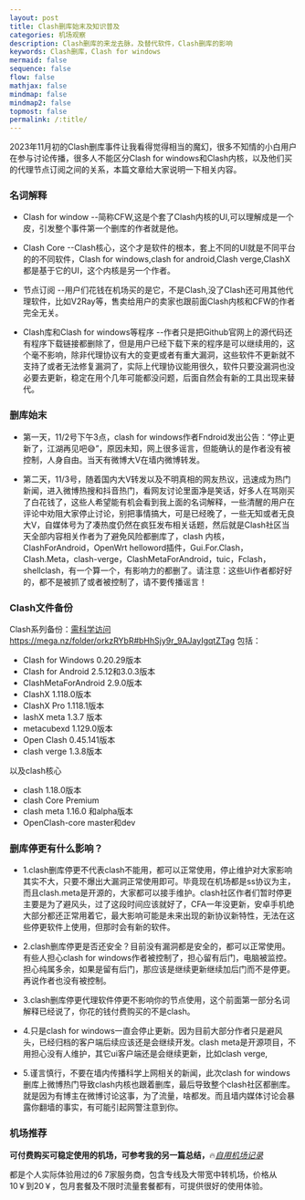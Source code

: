 ```yaml
---
layout: post
title: Clash删库始末及知识普及
categories: 机场观察
description: Clash删库的来龙去脉，及替代软件，Clash删库的影响
keywords: Clash删库，Clash for windows
mermaid: false
sequence: false
flow: false
mathjax: false
mindmap: false
mindmap2: false
topmost: false
permalink: /:title/
---
```

2023年11月初的Clash删库事件让我看得觉得相当的魔幻，很多不知情的小白用户在参与讨论传播，很多人不能区分Clash for windows和Clash内核，以及他们买的代理节点订阅之间的关系，本篇文章给大家说明一下相关内容。

### 名词解释

* Clash for window --简称CFW,这是个套了Clash内核的UI,可以理解成是一个皮，引发整个事件第一个删库的作者就是他。   

* Clash Core --Clash核心，这个才是软件的根本，套上不同的UI就是不同平台的的不同软件，Clash for windows,clash for android,Clash verge,ClashX都是基于它的UI，这个内核是另一个作者。  

* 节点订阅 --用户们花钱在机场买的是它，不是Clash,没了Clash还可用其他代理软件，比如V2Ray等，售卖给用户的卖家也跟前面Clash内核和CFW的作者完全无关。

* Clash库和Clash for windows等程序 --作者只是把Github官网上的源代码还有程序下载链接都删除了，但是用户已经下载下来的程序是可以继续用的，这个毫不影响，除非代理协议有大的变更或者有重大漏洞，这些软件不更新就不支持了或者无法修复漏洞了，实际上代理协议能用很久，软件只要没漏洞也没必要去更新，稳定在用个几年可能都没问题，后面自然会有新的工具出现来替代。

### 删库始末

* 第一天，11/2号下午3点，clash for windows作者Fndroid发出公告：“停止更新了，江湖再见吧😅”，原因未知，网上很多谣言，但能确认的是作者没有被控制，人身自由。当天有微博大V在墙内微博转发。

* 第二天，11/3号，随着国内大V转发以及不明真相的网友热议，迅速成为热门新闻，进入微博热搜和抖音热门，看网友讨论里面净是笑话，好多人在骂刚买了白花钱了，这些人希望能有机会看到我上面的名词解释，一些清醒的用户在评论中劝阻大家停止讨论，别把事情搞大，可是已经晚了，一些无知或者无良大V，自媒体号为了凑热度仍然在疯狂发布相关话题，然后就是Clash社区当天全部内容相关作者为了避免风险都删库了，clash 内核，ClashForAndroid，OpenWrt helloword插件，Gui.For.Clash，Clash.Meta，clash-verge，ClashMetaForAndroid，tuic，Fclash，shellclash，有一个算一个，有影响力的都删了。请注意：这些Ui作者都好好的，都不是被抓了或者被控制了，请不要传播谣言！

### Clash文件备份

Clash系列备份：[需科学访问https://mega.nz/folder/orkzRYbR#bHhSjy9r_9AJayIgqtZTag](https://mega.nz/folder/orkzRYbR#bHhSjy9r_9AJayIgqtZTag)
包括：
* Clash for Windows 0.20.29版本
* Clash for Android 2.5.12和3.0.3版本
* ClashMetaForAndroid 2.9.0版本
* ClashX 1.118.0版本
* ClashX Pro 1.118.1版本
* lashX meta 1.3.7 版本
* metacubexd 1.129.0版本
* Open Clash 0.45.141版本
* clash verge 1.3.8版本

以及clash核心
* clash 1.18.0版本
* clash Core Premium
* clash meta 1.16.0 和alpha版本
* OpenClash-core master和dev

### 删库停更有什么影响？

* 1.clash删库停更不代表clash不能用，都可以正常使用，停止维护对大家影响其实不大，只要不爆出大漏洞正常使用即可。毕竟现在机场都是ss协议为主，而且clash.meta是开源的，大家都可以接手维护。clash社区作者们暂时停更主要是为了避风头，过了这段时间应该就好了，CFA一年没更新，安卓手机绝大部分都还正常用着它，最大影响可能是未来出现的新协议新特性，无法在这些停更软件上使用，但那时会有新的软件。

* 2.clash删库停更是否还安全？目前没有漏洞都是安全的，都可以正常使用。有些人担心clash for windows作者被控制了，担心留有后门，电脑被监控。担心纯属多余，如果是留有后门，那应该是继续更新继续加后门而不是停更。再说作者也没有被控制。

* 3.clash删库停更代理软件停更不影响你的节点使用，这个前面第一部分名词解释已经说了，你花的钱付费购买的不是clash。

* 4.只是clash for windows一直会停止更新。因为目前大部分作者只是避风头，已经归档的客户端后续应该还是会继续开发。clash meta是开源项目，不用担心没有人维护，其它ui客户端还是会继续更新，比如clash verge,

* 5.谨言慎行，不要在墙内传播科学上网相关的新闻，此次clash for windows删库上微博热门导致clash内核也跟着删库，最后导致整个clash社区都删库。就是因为有博主在微博讨论这事，为了流量，啥都发。而且墙内媒体讨论会暴露你翻墙的事实，有可能引起网警注意到你。

### 机场推荐

**可付费购买可稳定使用的机场，可参考我的另一篇总结，**🔥[*自用机场记录*](https://www.openwayz.com/jichang/) 

都是个人实际体验用过的6 7家服务商，包含专线及大带宽中转机场，价格从10￥到20￥，包月套餐及不限时流量套餐都有，可提供很好的使用体验。

